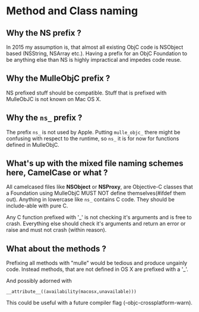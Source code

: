 # Method and Class naming

## Why the NS prefix ?

In 2015 my assumption is, that almost all existing ObjC code is NSObject based
(NSString, NSArray etc.). Having a prefix for an ObjC Foundation to be anything
else than NS is highly impractical and impedes code reuse.


## Why the MulleObjC prefix ?

NS prefixed stuff should be compatible. Stuff that is prefixed with MulleObJC
is not known on Mac OS X.


## Why the `ns_` prefix ?

The prefix `ns_` is not used by Apple. Putting `mulle_objc_` there might be
confusing with respect to the runtime, so `ns_` it is for now for functions defined
in MulleObjC.


## What's up with the mixed file naming schemes here, CamelCase or what ?

All camelcased files like **NSObject** or **NSProxy**, are Objective-C classes that a
Foundation using MulleObjC MUST NOT define themselves(#ifdef them out).
Anything in lowercase like `ns_` contains C code. They should be include-able with
pure C.

Any C function prefixed with '_' is not checking it's arguments and is free to
crash. Everything else should check it's arguments and return an error or raise
and must not crash (within reason).


## What about the methods ?

Prefixing all methods with "mulle" would be tedious and produce ungainly code.
Instead methods, that are not defined in OS X are prefixed with a '_'.

And possibly adorned with

`__attribute__((availability(macosx,unavailable)))`

This could be useful with a future compiler flag (-objc-crossplatform-warn).
